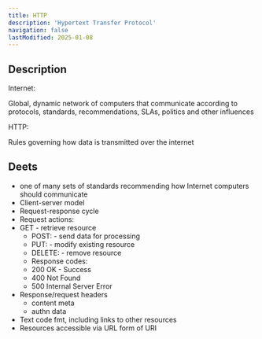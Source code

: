 ```yaml
---
title: HTTP
description: 'Hypertext Transfer Protocol'
navigation: false 
lastModified: 2025-01-08
---
```


## Description

Internet:

Global, dynamic network of computers that communicate according to protocols, standards, recommendations, SLAs, politics and other influences

HTTP:

Rules governing how data is transmitted over the internet

## Deets

- one of many sets of standards recommending how Internet computers should communicate
- Client-server model
- Request-response cycle
- Request actions:
- GET - retrieve resource
  - POST: - send data for processing
  - PUT: - modify existing resource
  - DELETE: - remove resource
  - Response codes:
  - 200 OK - Success
  - 400 Not Found
  - 500 Internal Server Error
- Response/request headers
  - content meta
  - authn data
- Text code fmt, including links to other resources
- Resources accessible via URL form of URI
